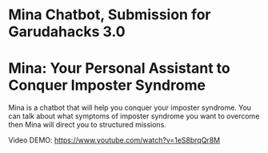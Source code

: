 # Mina Chatbot, Submission for Garudahacks 3.0

# Mina: Your Personal Assistant to Conquer Imposter Syndrome 

Mina is a chatbot that will help you conquer your imposter syndrome. You can talk about what symptoms of imposter syndrome you want to overcome then Mina will direct you to structured missions.

Video DEMO: https://www.youtube.com/watch?v=1eS8brqQr8M

